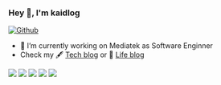 <!---
kaidlog/kaidlog is a ✨ special ✨ repository because its `README.md` (this file) appears on your GitHub profile.
You can click the Preview link to take a look at your changes.
--->
### Hey 👋, I'm kaidlog

[![Github](https://img.shields.io/github/followers/kaidlog?label=Follow&style=social)](https://github.com/kaidlog)

- 🔭 I’m currently working on Mediatek as Software Enginner
- Check my 🖋 [Tech blog](http://#) or 🌱 [Life blog](https://#)

![](https://github-profile-summary-cards.vercel.app/api/cards/profile-details?username=kaidlog&theme=nord_dark)
![](https://github-profile-summary-cards.vercel.app/api/cards/repos-per-language?username=kaidlog&theme=nord_dark)
![](https://github-profile-summary-cards.vercel.app/api/cards/most-commit-language?username=kaidlog&theme=nord_dark)
![](https://github-profile-summary-cards.vercel.app/api/cards/stats?username=kaidlog&theme=nord_dark)
![](https://github-profile-summary-cards.vercel.app/api/cards/productive-time?username=kaidlog&theme=nord_dark)

<!--
**nchtw164/nchtw164** is a ✨ _special_ ✨ repository because its `README.md` (this file) appears on your GitHub profile.

Here are some ideas to get you started:

- 🔭 I’m currently working on ...
- 🌱 I’m currently learning ...
- 👯 I’m looking to collaborate on ...
- 🤔 I’m looking for help with ...
- 💬 Ask me about ...
- 📫 How to reach me: ...
- 😄 Pronouns: ...
- ⚡ Fun fact: ...
-->



